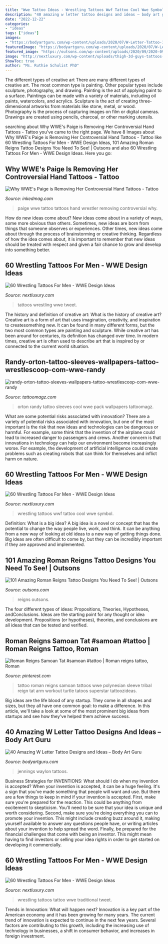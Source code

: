 ```yaml
---
title: "Wwe Tattoo Ideas - Wrestling Tattoos Wwf Tattoo Cool Wwe Symbol"
description: "40 amazing w letter tattoo designs and ideas – body art guru"
date: "2022-12-22"
categories:
- "ideas"
tags: ["ideas"]
images:
- "https://bodyartguru.com/wp-content/uploads/2020/07/W-Letter-Tattoo-17.jpg"
featuredImage: "https://bodyartguru.com/wp-content/uploads/2020/07/W-Letter-Tattoo-17.jpg"
featured_image: "https://outsons.com/wp-content/uploads/2020/09/2020-09-19-07.25.43-2401251807127869496_romanreignstattoo-1024x768.jpg"
image: "http://nextluxury.com/wp-content/uploads/thigh-3d-guys-tattoos-with-wrestling-design.jpg"
ShowToc: true
author: "Ms. Ruthie Schulist PhD"
---
```



The different types of creative art
There are many different types of creative art. The most common type is painting. Other popular types include sculpture, photography, and drawing.
Painting is the act of applying paint to a surface. Paintings can be made with a variety of materials, including oil paints, watercolors, and acrylics. Sculpture is the act of creating three-dimensional artworks from materials like stone, metal, or wood. Photography is the process of capturing images on film or digital cameras. Drawings are created using pencils, charcoal, or other marking utensils.

	

		
searching about Why WWE&#039;s Paige is Removing Her Controversial Hand Tattoos - Tattoo you've came to the right page. We have 8 Images about Why WWE&#039;s Paige is Removing Her Controversial Hand Tattoos - Tattoo like 60 Wrestling Tattoos For Men - WWE Design Ideas, 101 Amazing Roman Reigns Tattoo Designs You Need To See! | Outsons and also 60 Wrestling Tattoos For Men - WWE Design Ideas. Here you go:
		
    
## Why WWE&#039;s Paige Is Removing Her Controversial Hand Tattoos - Tattoo

<img loading=lazy src="https://www.inkedmag.com/.image/t_share/MTYzODczNjc2NDM1OTI0NzA1/paige-hand-tattoo-fb.jpg" onerror="this.onerror=null;this.src='https://tse4.mm.bing.net/th?id=OIP.n7Z0ur5q4CWSIzt-NnLK4QHaD4&amp;pid=15.1';" alt="Why WWE&#039;s Paige is Removing Her Controversial Hand Tattoos - Tattoo">

_Source: inkedmag.com_

>paige wwe tattoo tattoos hand wrestler removing controversial why. 

	

How do new ideas come about?
New ideas come about in a variety of ways, some more obvious than others. Sometimes, new ideas are born from things that someone observes or experiences. Other times, new ideas come about through the process of brainstorming or creative thinking. Regardless of how the idea comes about, it is important to remember that new ideas should be treated with respect and given a fair chance to grow and develop into something better.

    
## 60 Wrestling Tattoos For Men - WWE Design Ideas

<img loading=lazy src="http://nextluxury.com/wp-content/uploads/thigh-3d-guys-tattoos-with-wrestling-design.jpg" onerror="this.onerror=null;this.src='https://tse1.mm.bing.net/th?id=OIP.Ig5qo09Z65qauIuIae4lMAHaHa&amp;pid=15.1';" alt="60 Wrestling Tattoos For Men - WWE Design Ideas">

_Source: nextluxury.com_

>tattoos wrestling wwe tweet. 

	

The history and definition of creative art: What is the history of creative art?
Creative art is a form of art that uses imagination, creativity, and inspiration to createsomething new. It can be found in many different forms, but the two most common types are painting and sculpture. While creative art has been around for centuries, its definition has changed over time. In modern times, creative art is often used to describe art that is inspired by or connected to the current world situation.

    
## Randy-orton-tattoo-sleeves-wallpapers-tattoo-wrestlescoop-com-wwe-randy

<img loading=lazy src="http://tattoomagz.com/wp-content/uploads/randy-orton-tattoo-sleeves-wallpapers-tattoo-wrestlescoop-com-wwe-randy-orton-1024x768-40594.jpg" onerror="this.onerror=null;this.src='https://tse1.mm.bing.net/th?id=OIP.g5KyqUgVr1jjxfiBT_5nqgHaFj&amp;pid=15.1';" alt="randy-orton-tattoo-sleeves-wallpapers-tattoo-wrestlescoop-com-wwe-randy">

_Source: tattoomagz.com_

>orton randy tattoo sleeves cool wwe pack wallpapers tattoomagz. 

	

What are some potential risks associated with innovation?
There are a variety of potential risks associated with innovation, but one of the most important is the risk that new ideas and technologies can be dangerous or harmful. For example, some think that the invention of the airplane could lead to increased danger to passengers and crews. Another concern is that innovations in technology can help our environment become increasingly worse. For example, the development of artificial intelligence could create problems such as creating robots that can think for themselves and inflict harm on nature.

    
## 60 Wrestling Tattoos For Men - WWE Design Ideas

<img loading=lazy src="http://nextluxury.com/wp-content/uploads/inner-forear-wwf-symbol-cool-male-wrestling-tattoo-designs.jpg" onerror="this.onerror=null;this.src='https://tse3.mm.bing.net/th?id=OIP.MFBF2jiEIRuG3T9QiyOukgHaHa&amp;pid=15.1';" alt="60 Wrestling Tattoos For Men - WWE Design Ideas">

_Source: nextluxury.com_

>wrestling tattoos wwf tattoo cool wwe symbol. 

	

Definition: What is a big idea?
A big idea is a novel or concept that has the potential to change the way people live, work, and think. It can be anything from a new way of looking at old ideas to a new way of getting things done. Big ideas are often difficult to come by, but they can be incredibly important if they are approved and implemented.

    
## 101 Amazing Roman Reigns Tattoo Designs You Need To See! | Outsons

<img loading=lazy src="https://outsons.com/wp-content/uploads/2020/09/2020-09-19-07.25.43-2401251807127869496_romanreignstattoo-1024x768.jpg" onerror="this.onerror=null;this.src='https://tse2.mm.bing.net/th?id=OIP.j51zFJmW8KJfpFp81oKfIwHaFj&amp;pid=15.1';" alt="101 Amazing Roman Reigns Tattoo Designs You Need To See! | Outsons">

_Source: outsons.com_

>reigns outsons. 

	

The four different types of ideas: Propositions, Theories, Hypotheses, andConclusions.
Ideas are the starting point for any thought or idea development. Propositions (or hypotheses), theories, and conclusions are all ideas that can be tested and verified.

    
## Roman Reigns Samoan Tat #samoan #tattoo | Roman Reigns Tattoo, Roman

<img loading=lazy src="https://i.pinimg.com/originals/c1/2c/bd/c12cbd4546f197468efe49fc669854b3.jpg" onerror="this.onerror=null;this.src='https://tse2.mm.bing.net/th?id=OIP.5vlMBZkRSuRYYd6vKOEE9wHaHa&amp;pid=15.1';" alt="Roman Reigns Samoan Tat #samoan #tattoo | Roman reigns tattoo, Roman">

_Source: pinterest.com_

>tattoo roman reigns samoan tattoos wwe polynesian sleeve tribal reign tat arm workout turtle tatoos superstar tattoozideas. 

	

Big ideas are the life blood of any startup. They come in all shapes and sizes, but they all have one common goal: to make a difference. In this article, we'll take a look at some of the most prominent big ideas from startups and see how they've helped them achieve success.

    
## 40 Amazing W Letter Tattoo Designs And Ideas – Body Art Guru

<img loading=lazy src="https://bodyartguru.com/wp-content/uploads/2020/07/W-Letter-Tattoo-17.jpg" onerror="this.onerror=null;this.src='https://tse1.mm.bing.net/th?id=OIP.BwSfny6UuhhxLCmQ0u8NmQAAAA&amp;pid=15.1';" alt="40 Amazing W Letter Tattoo Designs and Ideas – Body Art Guru">

_Source: bodyartguru.com_

>jennings waylon tattoos. 

	

Business Strategies for INVENTIONS: What should I do when my invention is accepted?
When your invention is accepted, it can be a huge feeling. It's a sign that you've made something that people will want and use. But there are a few things to keep in mind if your invention is accepted. 
First, make sure you're prepared for the reaction. This could be anything from excitement to skepticism. You'll need to be sure that your idea is unique and worth considering. 
Second, make sure you're doing everything you can to promote your invention. This might include creating buzz around it, making yourself available to answer any questions people have, or writing articles about your invention to help spread the word. 
Finally, be prepared for the financial challenges that come with being an inventor. This might mean having to find investors or selling your idea rights in order to get started on developing it commercially.

    
## 60 Wrestling Tattoos For Men - WWE Design Ideas

<img loading=lazy src="http://nextluxury.com/wp-content/uploads/old-school-traditional-leg-guys-wrestling-tattoo-design-ideas.jpg" onerror="this.onerror=null;this.src='https://tse1.mm.bing.net/th?id=OIP.B7phC4mRhrWpU7SnFsr41wHaHa&amp;pid=15.1';" alt="60 Wrestling Tattoos For Men - WWE Design Ideas">

_Source: nextluxury.com_

>wrestling tattoos tattoo wwe traditional tweet. 

	

Trends in Innovation: What will happen next?
Innovation is a key part of the American economy and it has been growing for many years. The current trend of innovation is expected to continue in the next few years. Several factors are contributing to this growth, including the increasing use of technology in businesses, a shift in consumer behavior, and increases in foreign investment.

